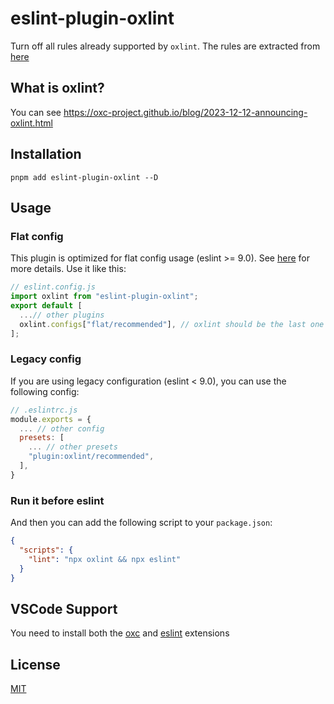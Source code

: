 # eslint-plugin-oxlint

Turn off all rules already supported by `oxlint`. The rules are extracted from [here](https://github.com/oxc-project/oxc/blob/main/crates/oxc_linter/src/rules.rs)

## What is oxlint?

You can see https://oxc-project.github.io/blog/2023-12-12-announcing-oxlint.html

## Installation

```shell
pnpm add eslint-plugin-oxlint --D
```

## Usage

### Flat config

This plugin is optimized for flat config usage (eslint >= 9.0). See [here](https://eslint.org/docs/latest/use/configure/configuration-files-new) for more details. Use it like this:

```js
// eslint.config.js
import oxlint from "eslint-plugin-oxlint";
export default [
  ...// other plugins
  oxlint.configs["flat/recommended"], // oxlint should be the last one
];
```

### Legacy config

If you are using legacy configuration (eslint < 9.0), you can use the following config:

```js
// .eslintrc.js
module.exports = {
  ... // other config
  presets: [
    ... // other presets
    "plugin:oxlint/recommended",
  ],
}
```

### Run it before eslint

And then you can add the following script to your `package.json`:

```json
{
  "scripts": {
    "lint": "npx oxlint && npx eslint"
  }
}
```

## VSCode Support

You need to install both the [oxc](https://marketplace.visualstudio.com/items?itemName=oxc.oxc-vscode) and [eslint](https://marketplace.visualstudio.com/items?itemName=dbaeumer.vscode-eslint) extensions

## License

[MIT](https://github.com/Dunqing/eslint-plugin-oxlint/blob/main/LICENSE)
